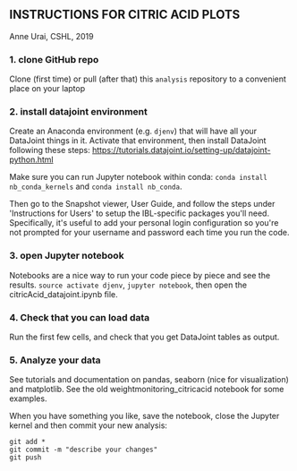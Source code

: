 ## INSTRUCTIONS FOR CITRIC ACID PLOTS ##
Anne Urai, CSHL, 2019

### 1. clone GitHub repo
Clone (first time) or pull (after that) this `analysis` repository to a convenient place on your laptop

### 2. install datajoint environment
Create an Anaconda environment (e.g. `djenv`) that will have all your DataJoint things in it. Activate that environment, then install DataJoint following these steps: https://tutorials.datajoint.io/setting-up/datajoint-python.html

Make sure you can run Jupyter notebook within conda: `conda install nb_conda_kernels` and `conda install nb_conda`.

Then go to the Snapshot viewer, User Guide, and follow the steps under 'Instructions for Users' to setup the IBL-specific packages you'll need. Specifically, it's useful to add your personal login configuration so you're not prompted for your username and password each time you run the code.

### 3. open Jupyter notebook
Notebooks are a nice way to run your code piece by piece and see the results. `source activate djenv`, `jupyter notebook`, then open the citricAcid_datajoint.ipynb file.

### 4. Check that you can load data
Run the first few cells, and check that you get DataJoint tables as output.

### 5. Analyze your data
See tutorials and documentation on pandas, seaborn (nice for visualization) and matplotlib. See the old weightmonitoring_citricacid notebook for some examples.

When you have something you like, save the notebook, close the Jupyter kernel and then commit your new analysis:
```
git add *
git commit -m "describe your changes"
git push
```

